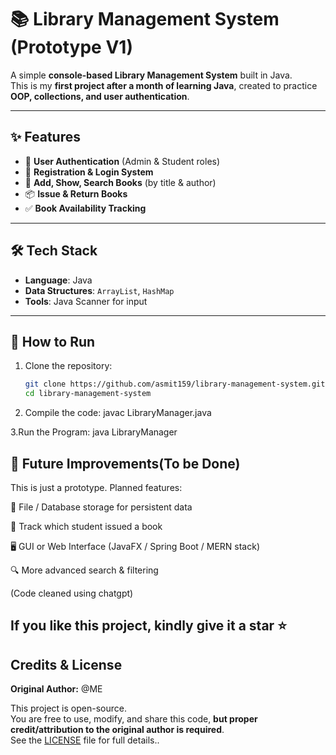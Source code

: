 # 📚 Library Management System (Prototype V1)

A simple **console-based Library Management System** built in Java.  
This is my **first project after a month of learning Java**, created to practice **OOP, collections, and user authentication**.  

---

## ✨ Features
- 🔑 **User Authentication** (Admin & Student roles)
- 👤 **Registration & Login System**
- 📖 **Add, Show, Search Books** (by title & author)
- 📦 **Issue & Return Books**
- ✅ **Book Availability Tracking**

---

## 🛠️ Tech Stack
- **Language**: Java  
- **Data Structures**: `ArrayList`, `HashMap`  
- **Tools**: Java Scanner for input  

---

## 🚀 How to Run
1. Clone the repository:
   ```bash
   git clone https://github.com/asmit159/library-management-system.git
   cd library-management-system

2. Compile the code:
   javac LibraryManager.java

3.Run the Program:
java LibraryManager


## 📌 Future Improvements(To be Done)

This is just a prototype. Planned features:

💾 File / Database storage for persistent data

👥 Track which student issued a book

🖥️ GUI or Web Interface (JavaFX / Spring Boot / MERN stack)

🔍 More advanced search & filtering

(Code cleaned using chatgpt)


## If you like this project, kindly give it a star ⭐

## Credits & License
**Original Author:** @ME  

This project is open-source.  
You are free to use, modify, and share this code, **but proper credit/attribution to the original author is required**.  
See the [LICENSE](LICENSE) file for full details..